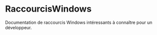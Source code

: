 # RaccourcisWindows
Documentation de raccourcis Windows intéressants à connaître pour un développeur.
